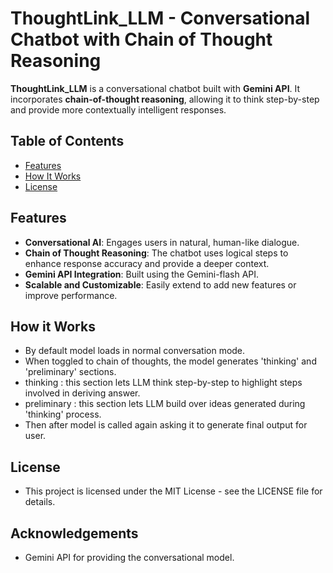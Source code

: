 # ThoughtLink_LLM - Conversational Chatbot with Chain of Thought Reasoning

**ThoughtLink_LLM** is a conversational chatbot built with **Gemini API**. It incorporates **chain-of-thought reasoning**, allowing it to think step-by-step and provide more contextually intelligent responses.

## Table of Contents
- [Features](#features)
- [How It Works](#how-it-works)
- [License](#license)

## Features
- **Conversational AI**: Engages users in natural, human-like dialogue.
- **Chain of Thought Reasoning**: The chatbot uses logical steps to enhance response accuracy and provide a deeper context.
- **Gemini API Integration**: Built using the Gemini-flash API.
- **Scalable and Customizable**: Easily extend to add new features or improve performance.

## How it Works
- By default model loads in normal conversation mode.
- When toggled to chain of thoughts, the model generates 'thinking' and 'preliminary' sections.
- thinking : this section lets LLM think step-by-step to highlight steps involved in deriving answer.
- preliminary : this section lets LLM build over ideas generated during 'thinking' process.
- Then after model is called again asking it to generate final output for user.

## License
- This project is licensed under the MIT License - see the LICENSE file for details.

## Acknowledgements
- Gemini API for providing the conversational model.

